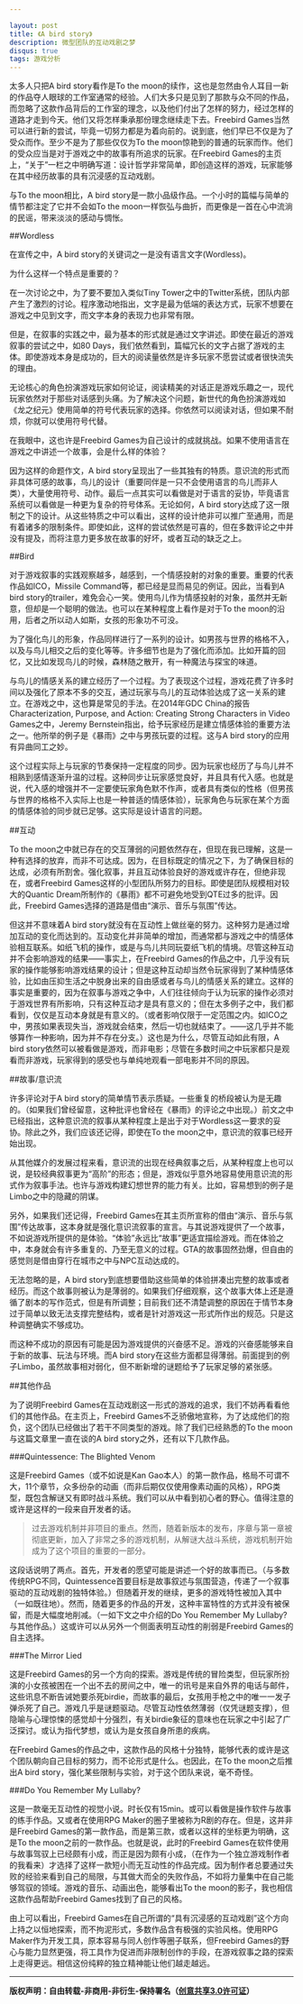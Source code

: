```yaml
---

layout: post
title: 《A bird story》
description: 微型团队的互动戏剧之梦
disqus: true
tags: 游戏分析
---
```

太多人只把A bird story看作是To the moon的续作，这也是忽然由令人耳目一新的作品夺人眼球的工作室通常的经验。人们大多只是见到了那款与众不同的作品，而忽略了这款作品背后的工作室的理念，以及他们付出了怎样的努力，经过怎样的道路才走到今天。他们又将怎样秉承那份理念继续走下去。Freebird Games当然可以进行新的尝试，毕竟一切努力都是为着向前的。说到底，他们早已不仅是为了受众而作。至少不是为了那些仅仅为To the moon惊艳到的普通的玩家而作。他们的受众应当是对于游戏之中的故事有所追求的玩家。在Freebird Games的主页上，“关于”一栏之中明确写道：设计哲学非常简单，即创造这样的游戏，玩家能够在其中经历故事的具有沉浸感的互动戏剧。

与To the moon相比，A bird story是一款小品级作品。一个小时的篇幅与简单的情节都注定了它并不会如To the moon一样恢弘与曲折，而更像是一首在心中流淌的民谣，带来淡淡的感动与惆怅。

##Wordless

在宣传之中，A bird story的关键词之一是没有语言文字(Wordless)。

为什么这样一个特点是重要的？

在一次讨论之中，为了要不要加入类似Tiny Tower之中的Twitter系统，团队内部产生了激烈的讨论。程序激动地指出，文字是最为低端的表达方式，玩家不想要在游戏之中见到文字，而文字本身的表现力也非常有限。

但是，在叙事的实践之中，最为基本的形式就是通过文字讲述。即使在最近的游戏叙事的尝试之中，如80 Days，我们依然看到，篇幅冗长的文字占据了游戏的主体。即使游戏本身是成功的，巨大的阅读量依然是许多玩家不愿尝试或者很快流失的理由。

无论核心的角色扮演游戏玩家如何论证，阅读精美的对话正是游戏乐趣之一，现代玩家依然对于那些对话感到头痛。为了解决这个问题，新世代的角色扮演游戏如《龙之纪元》使用简单的符号代表玩家的选择。你依然可以阅读对话，但如果不耐烦，你就可以使用符号代替。

在我眼中，这也许是Freebird Games为自己设计的成就挑战。如果不使用语言在游戏之中讲述一个故事，会是什么样的体验？

因为这样的命题作文，A bird story呈现出了一些其独有的特质。意识流的形式而非具体可感的故事，鸟儿的设计（重要同伴是一只不会使用语言的鸟儿而非人类），大量使用符号、动作。最后一点其实可以看做是对于语言的妥协，毕竟语言系统可以看做是一种更为复杂的符号体系。无论如何，A bird story达成了这一限制之下的设计。从这些特质之中可以看出，这样的设计绝非可以推广至通用，而是有着诸多的限制条件。即使如此，这样的尝试依然是可喜的，但在多数评论之中并没有提及，而将注意力更多放在故事的好坏，或者互动的缺乏之上。

##Bird

对于游戏叙事的实践观察越多，越感到，一个情感投射的对象的重要。重要的代表作品如ICO，Missile Command等，都已经是显而易见的例证。因此，当看到A bird story的trailer，难免会心一笑。使用鸟儿作为情感投射的对象，虽然并无新意，但却是一个聪明的做法。也可以在某种程度上看作是对于To the moon的沿用，后者之所以动人如斯，女孩的形象功不可没。

为了强化鸟儿的形象，作品同样进行了一系列的设计。如男孩与世界的格格不入，以及与鸟儿相交之后的变化等等。许多细节也是为了强化而添加。比如开篇的回忆，又比如发现鸟儿的时候，森林随之散开，有一种魔法与探宝的味道。

与鸟儿的情感关系的建立经历了一个过程。为了表现这个过程，游戏花费了许多时间以及强化了原本不多的交互，通过玩家与鸟儿的互动体验达成了这一关系的建立。在游戏之中，这也算是常见的手法。在2014年GDC China的报告Characterization, Purpose, and Action: Creating Strong Characters in Video Games之中，Jeremy Bernstein指出，给予玩家经历是建立情感体验的重要方法之一。他所举的例子是《暴雨》之中与男孩玩耍的过程。这与A bird story的应用有异曲同工之妙。

这个过程实际上与玩家的节奏保持一定程度的同步。因为玩家也经历了与鸟儿并不相熟到感情逐渐升温的过程。这种同步让玩家感觉良好，并且具有代入感。也就是说，代入感的增强并不一定要使玩家角色默不作声，或者具有类似的性格（但男孩与世界的格格不入实际上也是一种普适的情感体验），玩家角色与玩家在某个方面的情感体验的同步就已足够。这实际是设计语言的问题。

##互动

To the moon之中就已存在的交互薄弱的问题依然存在，但现在我已理解，这是一种有选择的放弃，而非不可达成。因为，在目标既定的情况之下，为了确保目标的达成，必须有所割舍。强化叙事，并且互动体验良好的游戏或许存在，但绝非现在，或者Freebird Games这样的小型团队所努力的目标。即使是团队规模相对较大的Quantic Dream所制作的《暴雨》都不可避免地受到QTE过多的批评。因此，Freebird Games选择的道路是借由“演示、音乐与氛围”传达。

但这并不意味着A bird story就没有在互动性上做丝毫的努力。这种努力是通过增加互动的变化而达到的。互动变化并非简单的增加，而通常都与游戏之中的情感体验相互联系。如纸飞机的操作，或是与鸟儿共同玩耍纸飞机的情境。尽管这种互动并不会影响游戏的结果——事实上，在Freebird Games的作品之中，几乎没有玩家的操作能够影响游戏结果的设计；但是这种互动却当然令玩家得到了某种情感体验，比如由压抑生活之中脱身出来的自由感或者与鸟儿的情感关系的建立。这样的事实是重要的，因为在叙事与游戏之争中，人们往往倾向于认为玩家的操作必须对于游戏世界有所影响，只有这种互动才是具有意义的；但在太多例子之中，我们都看到，仅仅是互动本身就是有意义的。（或者影响仅限于一定范围之内。如ICO之中，男孩如果表现失当，游戏就会结束，然后一切也就结束了。——这几乎并不能够算作一种影响，因为并不存在分支。）这也是为什么，尽管互动如此有限，A bird story依然可以被看做是游戏，而非电影；尽管在多数时间之中玩家都只是观看而非游戏，玩家得到的感受也与单纯地观看一部电影并不同的原因。

##故事/意识流

许多评论对于A bird story的简单情节表示质疑。一些重复的桥段被认为是无趣的。（如果我们曾经留意，这种批评也曾经在《暴雨》的评论之中出现。）前文之中已经指出，这种意识流的叙事从某种程度上是出于对于Wordless这一要求的妥协。除此之外，我们应该还记得，即使在To the moon之中，意识流的叙事已经开始出现。

从其他媒介的发展过程来看，意识流的出现在经典叙事之后，从某种程度上也可以说，是较经典叙事更为“高阶”的形态；但是，游戏似乎意外地容易使用意识流的形式作为叙事手法。也许与游戏构建幻想世界的能力有关。比如，容易想到的例子是Limbo之中的隐藏的阴谋。

另外，如果我们还记得，Freebird Games在其主页所宣称的借由“演示、音乐与氛围”传达故事，这本身就是强化意识流叙事的宣言。与其说游戏提供了一个故事，不如说游戏所提供的是体验。“体验”永远比“故事”更适宜描绘游戏。而在体验之中，本身就会有许多重复的、乃至无意义的过程。GTA的故事固然劲爆，但自由的感觉则是借由穿行在城市之中与NPC互动达成的。

无法忽略的是，A bird story到底想要借助这些简单的体验拼凑出完整的故事或者经历。而这个故事则被认为是薄弱的。如果我们仔细观察，这个故事大体上还是遵循了剧本的写作范式，但是有所调整；目前我们还不清楚调整的原因在于情节本身过于简单以致无法支撑完整结构，或者是针对游戏这一形式所作出的规范。只是这种调整确实不够成功。

而这种不成功的原因有可能是因为游戏提供的兴奋感不足。游戏的兴奋感能够来自于新的故事、玩法与环境。而A bird story在这些方面都显得薄弱。前面提到的例子Limbo，虽然故事相对弱化，但不断新增的谜题给予了玩家足够的紧张感。

##其他作品

为了说明Freebird Games在互动戏剧这一形式的游戏的追求，我们不妨再看看他们的其他作品。在主页上，Freebird Games不乏骄傲地宣称，为了达成他们的抱负，这个团队已经做出了若干不同类型的游戏。除了我们已经熟悉的To the moon与这篇文章里一直在谈的A bird story之外，还有以下几款作品。

###Quintessence: The Blighted Venom

这是Freebird Games（或不如说是Kan Gao本人）的第一款作品，格局不可谓不大，11个章节，众多纷杂的动画（而非后期仅仅使用像素动画的风格），RPG类型，既包含解谜又有即时战斗系统。我们可以从中看到初心者的野心。值得注意的或许是这样的一段来自开发者的话。

>过去游戏机制并非项目的重点。然而，随着新版本的发布，序章与第一章被彻底更新，加入了非常之多的游戏机制，从解谜大战斗系统，游戏机制开始成为了这个项目的重要的一部分。

这段话说明了两点。首先，开发者的愿望可能是讲述一个好的故事而已。（与多数传统RPG不同，Quintessence首要目标是故事叙述与氛围营造，传递了一个叙事驱动的互动戏剧的独特体验。）但随着开发的继续，更多的游戏特性被加入其中（一如既往地）。然而，随着更多的作品的开发，这种丰富特性的方式并没有被保留，而是大幅度地削减。（一如下文之中介绍的Do You Remember My Lullaby?与其他作品。）这或许可以从另外一个侧面表明互动性的削弱是Freebird Games的自主选择。

###The Mirror Lied

这是Freebird Games的另一个方向的探索。游戏是传统的冒险类型，但玩家所扮演的小女孩被困在一个出不去的房间之中，唯一的讯号是来自外界的电话与邮件，这些讯息不断告诫她要杀死birdie，而故事的最后，女孩用手枪之中的唯一一发子弹杀死了自己。游戏几乎是谜题驱动。尽管互动性依然薄弱（仅凭谜题支撑），但隐喻与心理惊悚的感觉却十分强烈，有关birdie象征的意味也在玩家之中引起了广泛探讨。或认为指代梦想，或认为是女孩自身所患的疾病。

在Freebird Games的作品之中，这款作品的风格十分独特，能够代表的或许是这个团队朝向自己目标的努力，而不论形式是什么。也因此，在To the moon之后推出A bird story，强化某些限制与实验，对于这个团队来说，毫不奇怪。

###Do You Remember My Lullaby?

这是一款毫无互动性的视觉小说。时长仅有15min。或可以看做是操作软件与故事的练手作品。又或者在使用RPG Maker的圈子里被称为R剧的存在。但是，这并非是Freebird Games的第一款作品，而是第三款，或者以这样的坐标更为明确，这是To the moon之前的一款作品。也就是说，此时的Freebird Games在软件使用与故事驾驭上已经颇有小成，而正是因为颇有小成，（在作为一个独立游戏制作者的我看来）才选择了这样一款短小而无互动性的作品完成。因为制作者总要通过失败的经验来看到自己的局限，与其做大而全的失败作品，不如将力量集中在自己能够驾驭的领域。游戏的音乐、动画出色，能够看出To the moon的影子，我也相信这款作品帮助Freebird Games找到了自己的风格。

由上可以看出，Freebird Games在自己所谓的“具有沉浸感的互动戏剧”这个方向上持之以恒地探索，而不拘泥形式，多数作品含有极强的实验风格。使用RPG Maker作为开发工具，原本容易与同人创作等圈子联系，但Freebird Games的野心与能力显然更强，将工具作为促进而非限制创作的手段，在游戏叙事之路的探索上走得更远。相信这份纯粹的独立精神能让他们越走越远。

---
**版权声明：自由转载-非商用-非衍生-保持署名（[创意共享3.0许可证](https://creativecommons.org/licenses/by-nc-nd/3.0/deed.zh)）**